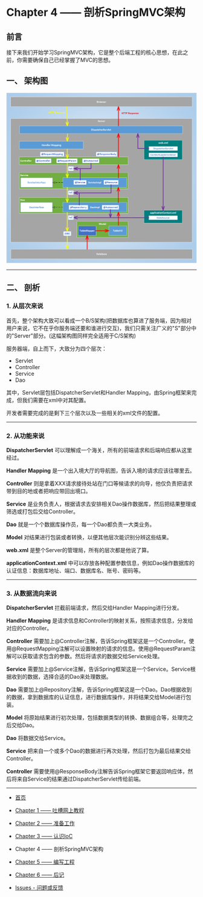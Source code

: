 # Chapter 4 —— 剖析SpringMVC架构

## 前言

接下来我们开始学习SpringMVC架构，它是整个后端工程的核心思想，在此之前，你需要确保自己已经掌握了MVC的思想。

## 一、 架构图

![](assets/ch4-1.png)

---
## 二、 剖析

### 1. 从层次来说

首先，整个架构大致可以看成一个B/S架构(把数据库也算进了服务端，因为相对用户来说，它不在乎你服务端还要和谁进行交互)，我们只需关注广义的"S"部分中的"Server"部分。(这幅架构图同样完全适用于C/S架构)

服务器端，自上而下，大致分为四个层次：

- Servlet
- Controller
- Service
- Dao

其中，Servlet层包括DispatcherServlet和Handler Mapping，由Spring框架来完成，但我们需要在xml中对其配置。

开发者需要完成的是剩下三个层次以及一些相关的xml文件的配置。

---
### 2. 从功能来说

**DispatcherServlet** 可以理解成一个海关，所有的前端请求和后端响应都从这里经过。

**Handler Mapping** 是一个出入境大厅的导航图，告诉入境的请求应该往哪里去。

**Controller** 则是拿着XXX请求接待处站在门口等候请求的向导，他仅负责把请求带到目的地或者把响应带回出境口。

**Service** 是业务负责人，根据请求去安排相关Dao操作数据库，然后把结果整理或筛选或打包后交给Controller。

**Dao** 就是一个个数据库操作员，每一个Dao都负责一大类业务。

**Model** 对结果进行包装或者转换，以便其他层次能识别分辨这些结果。

**web.xml** 是整个Server的管理局，所有的层次都是他说了算。

**applicationContext.xml** 中可以存放各种配置参数信息，例如Dao操作数据库的认证信息：数据库地址、端口、数据库名、账号、密码等。

---
### 3. 从数据流向来说

**DispatcherServlet** 拦截前端请求，然后交给Handler Mapping进行分发。

**Handler Mapping** 是请求信息和Controller的映射关系，按照请求信息，分发给对应的Controller。

**Controller** 需要加上@Controller注解，告诉Spring框架这是一个Controller。使用@RequestMapping注解可以设置映射的请求的信息。使用@RequestParam注解可以获取请求包含的参数。然后将请求的数据交给Service处理。

**Service** 需要加上@Service注解，告诉Spring框架这是一个Service。Service根据收到的数据，选择合适的Dao来处理数据。

**Dao** 需要加上@Repository注解，告诉Spring框架这是一个Dao。Dao根据收到的数据，拿到数据库的认证信息，进行数据库操作，并将结果交给Model进行包装。

**Model** 将原始结果进行初次处理，包括数据类型的转换、数据组合等，处理完之后交给Dao。

**Dao** 将数据交给Service。

**Service** 把来自一个或多个Dao的数据进行再次处理，然后打包为最后结果交给Controller。

**Controller** 需要使用@ResponseBody注解告诉Spring框架它要返回响应体，然后将来自Service的结果通过DispatcherServlet传给前端。

---

- [首页](README.md)

- [Chapter 1 —— 吐槽网上教程](Chapter1.md)

- [Chapter 2 —— 准备工作](Chapter2.md)

- [Chapter 3 —— 认识IoC](Chapter3.md)

- Chapter 4 —— 剖析SpringMVC架构

- [Chapter 5 —— 编写工程](Chapter5.md)

- [Chapter 6 —— 后记](Chapter6.md)

- [Issues - 问题或反馈](https://github.com/frogfans/SpringWebServer-Teaching/issues)
